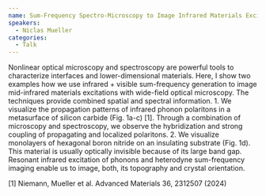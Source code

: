 ```yaml
---
name: Sum-Frequency Spectro-Microscopy to Image Infrared Materials Excitations
speakers:
  - Niclas Mueller
categories:
  - Talk
---
```

Nonlinear optical microscopy and spectroscopy are powerful tools to characterize
interfaces and lower-dimensional materials. Here, I show two examples how we use
infrared + visible sum-frequency generation to image mid-infrared materials
excitations with wide-field optical microscopy. The techniques provide combined
spatial and spectral information. 1. We visualize the propagation patterns of infrared
phonon polaritons in a metasurface of silicon carbide (Fig. 1a-c) [1]. Through a
combination of microscopy and spectroscopy, we observe the hybridization and strong
coupling of propagating and localized polaritons. 2. We visualize monolayers of
hexagonal boron nitride on an insulating substrate (Fig. 1d). This material is usually
optically invisible because of its large band gap. Resonant infrared excitation of
phonons and heterodyne sum-frequency imaging enable us to image, both, its
topography and crystal orientation.

[1] Niemann, Mueller et al. Advanced Materials 36, 2312507 (2024)